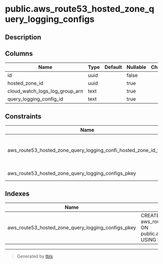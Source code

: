 # public.aws_route53_hosted_zone_query_logging_configs

## Description

## Columns

| Name | Type | Default | Nullable | Children | Parents | Comment |
| ---- | ---- | ------- | -------- | -------- | ------- | ------- |
| id | uuid |  | false |  |  |  |
| hosted_zone_id | uuid |  | true |  | [public.aws_route53_hosted_zones](public.aws_route53_hosted_zones.md) |  |
| cloud_watch_logs_log_group_arn | text |  | true |  |  |  |
| query_logging_config_id | text |  | true |  |  |  |

## Constraints

| Name | Type | Definition |
| ---- | ---- | ---------- |
| aws_route53_hosted_zone_query_logging_confi_hosted_zone_id_fkey | FOREIGN KEY | FOREIGN KEY (hosted_zone_id) REFERENCES aws_route53_hosted_zones(id) ON DELETE CASCADE |
| aws_route53_hosted_zone_query_logging_configs_pkey | PRIMARY KEY | PRIMARY KEY (id) |

## Indexes

| Name | Definition |
| ---- | ---------- |
| aws_route53_hosted_zone_query_logging_configs_pkey | CREATE UNIQUE INDEX aws_route53_hosted_zone_query_logging_configs_pkey ON public.aws_route53_hosted_zone_query_logging_configs USING btree (id) |

---

> Generated by [tbls](https://github.com/k1LoW/tbls)

